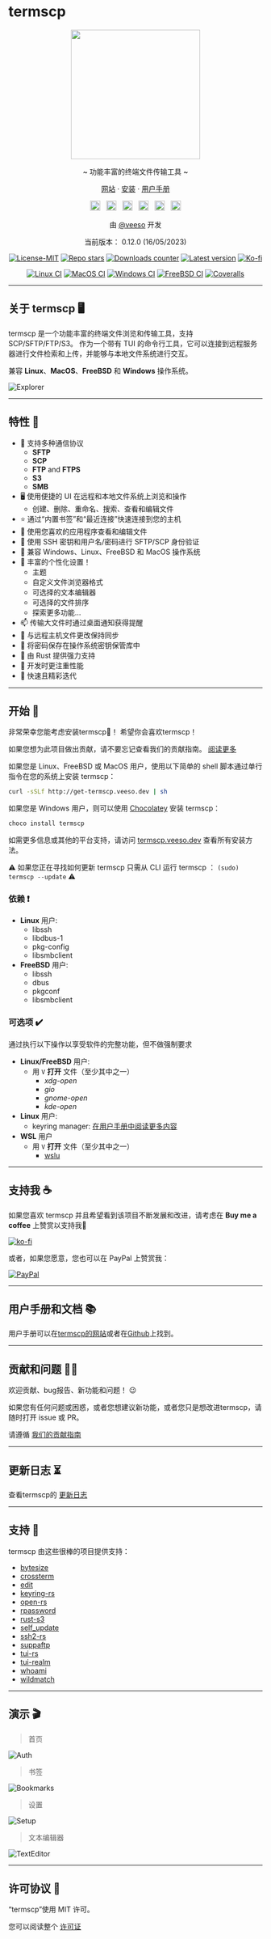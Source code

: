 # termscp

<p align="center">
  <img src="/assets/images/termscp.svg" width="256" height="256" />
</p>

<p align="center">~ 功能丰富的终端文件传输工具 ~</p>
<p align="center">
  <a href="https://termscp.veeso.dev" target="_blank">网站</a>
  ·
  <a href="https://termscp.veeso.dev/#get-started" target="_blank">安装</a>
  ·
  <a href="https://termscp.veeso.dev/#user-manual" target="_blank">用户手册</a>
</p>

<p align="center">
  <a href="https://github.com/veeso/termscp"
    ><img
      height="20"
      src="/assets/images/flags/gb.png"
      alt="English"
  /></a>
  &nbsp;
  <a
    href="https://github.com/veeso/termscp/blob/main/docs/de/README.md"
    ><img
      height="20"
      src="/assets/images/flags/de.png"
      alt="Deutsch"
  /></a>
  &nbsp;
  <a
    href="https://github.com/veeso/termscp/blob/main/docs/es/README.md"
    ><img
      height="20"
      src="/assets/images/flags/es.png"
      alt="Español"
  /></a>
  &nbsp;
  <a
    href="https://github.com/veeso/termscp/blob/main/docs/fr/README.md"
    ><img
      height="20"
      src="/assets/images/flags/fr.png"
      alt="Français"
  /></a>
  &nbsp;
  <a
    href="https://github.com/veeso/termscp/blob/main/docs/it/README.md"
    ><img
      height="20"
      src="/assets/images/flags/it.png"
      alt="Italiano"
  /></a>
  &nbsp;
  <a
    href="https://github.com/veeso/termscp/blob/main/docs/zh-CN/README.md"
    ><img
      height="20"
      src="/assets/images/flags/cn.png"
      alt="简体中文"
  /></a>
</p>

<p align="center">由 <a href="https://veeso.dev/" target="_blank">@veeso</a> 开发</p>
<p align="center">当前版本： 0.12.0 (16/05/2023)</p>

<p align="center">
  <a href="https://opensource.org/licenses/MIT"
    ><img
      src="https://img.shields.io/badge/License-MIT-teal.svg"
      alt="License-MIT"
  /></a>
  <a href="https://github.com/veeso/termscp/stargazers"
    ><img
      src="https://img.shields.io/github/stars/veeso/termscp.svg"
      alt="Repo stars"
  /></a>
  <a href="https://crates.io/crates/termscp"
    ><img
      src="https://img.shields.io/crates/d/termscp.svg"
      alt="Downloads counter"
  /></a>
  <a href="https://crates.io/crates/termscp"
    ><img
      src="https://img.shields.io/crates/v/termscp.svg"
      alt="Latest version"
  /></a>
  <a href="https://ko-fi.com/veeso">
    <img
      src="https://img.shields.io/badge/donate-ko--fi-red"
      alt="Ko-fi"
  /></a>
</p>
<p align="center">
  <a href="https://github.com/veeso/termscp/actions"
    ><img
      src="https://github.com/veeso/termscp/workflows/Linux/badge.svg"
      alt="Linux CI"
  /></a>
  <a href="https://github.com/veeso/termscp/actions"
    ><img
      src="https://github.com/veeso/termscp/workflows/MacOS/badge.svg"
      alt="MacOS CI"
  /></a>
  <a href="https://github.com/veeso/termscp/actions"
    ><img
      src="https://github.com/veeso/termscp/workflows/Windows/badge.svg"
      alt="Windows CI"
  /></a>
  <a href="https://github.com/veeso/termscp/actions"
    ><img
      src="https://github.com/veeso/termscp/workflows/FreeBSD/badge.svg"
      alt="FreeBSD CI"
  /></a>
  <a href="https://coveralls.io/github/veeso/termscp"
    ><img
      src="https://coveralls.io/repos/github/veeso/termscp/badge.svg"
      alt="Coveralls"
  /></a>
</p>

---

## 关于 termscp 🖥

termscp 是一个功能丰富的终端文件浏览和传输工具，支持 SCP/SFTP/FTP/S3。 作为一个带有 TUI 的命令行工具，它可以连接到远程服务器进行文件检索和上传，并能够与本地文件系统进行交互。

兼容 **Linux**、**MacOS**、**FreeBSD** 和 **Windows** 操作系统。

![Explorer](/assets/images/explorer.gif)

---

## 特性 🎁

- 📁  支持多种通信协议
  - **SFTP**
  - **SCP**
  - **FTP** and **FTPS**
  - **S3**
  - **SMB**
- 🖥  使用便捷的 UI 在远程和本地文件系统上浏览和操作
  - 创建、删除、重命名、搜索、查看和编辑文件
- ⭐  通过“内置书签”和“最近连接”快速连接到您的主机
- 📝  使用您喜欢的应用程序查看和编辑文件
- 💁  使用 SSH 密钥和用户名/密码进行 SFTP/SCP 身份验证
- 🐧  兼容 Windows、Linux、FreeBSD 和 MacOS 操作系统
- 🎨  丰富的个性化设置！
  - 主题
  - 自定义文件浏览器格式
  - 可选择的文本编辑器
  - 可选择的文件排序
  - 探索更多功能...
- 📫  传输大文件时通过桌面通知获得提醒
- 🔭  与远程主机文件更改保持同步
- 🔐  将密码保存在操作系统密钥保管库中
- 🦀  由 Rust 提供强力支持
- 👀  开发时更注重性能
- 🦄  快速且精彩迭代

---

## 开始 🚀

非常荣幸您能考虑安装termscp💜！ 希望你会喜欢termscp！  

如果您想为此项目做出贡献，请不要忘记查看我们的贡献指南。 [阅读更多](../../CONTRIBUTING.md)

如果您是 Linux、FreeBSD 或 MacOS 用户，使用以下简单的 shell 脚本通过单行指令在您的系统上安装 termscp：

```sh
curl -sSLf http://get-termscp.veeso.dev | sh
```

如果您是 Windows 用户，则可以使用 [Chocolatey](https://chocolatey.org/) 安装 termscp：

```sh
choco install termscp
```

如需更多信息或其他的平台支持，请访问 [termscp.veeso.dev](https://termscp.veeso.dev/termscp/#get-started) 查看所有安装方法。

⚠️ 如果您正在寻找如何更新 termscp 只需从 CLI 运行 termscp ： `(sudo) termscp --update` ⚠️

### 依赖 ❗

- **Linux** 用户:
  - libssh
  - libdbus-1
  - pkg-config
  - libsmbclient
- **FreeBSD** 用户:
  - libssh
  - dbus
  - pkgconf
  - libsmbclient

### 可选项 ✔️

通过执行以下操作以享受软件的完整功能，但不做强制要求

- **Linux/FreeBSD** 用户:
  - 用 `V` **打开** 文件（至少其中之一）
    - *xdg-open*
    - *gio*
    - *gnome-open*
    - *kde-open*
- **Linux** 用户:
  - keyring manager: [在用户手册中阅读更多内容](man.md#linux-keyring)
- **WSL** 用户
  - 用 `V` **打开** 文件（至少其中之一）
    - [wslu](https://github.com/wslutilities/wslu)

---

## 支持我 ☕

如果您喜欢 termscp 并且希望看到该项目不断发展和改进，请考虑在 **Buy me a coffee** 上赞赏以支持我🥳

[![ko-fi](https://img.shields.io/badge/Ko--fi-F16061?style=for-the-badge&logo=ko-fi&logoColor=white)](https://ko-fi.com/veeso)

或者，如果您愿意，您也可以在 PayPal 上赞赏我：

[![PayPal](https://img.shields.io/badge/PayPal-00457C?style=for-the-badge&logo=paypal&logoColor=white)](https://www.paypal.me/chrisintin)

---

## 用户手册和文档 📚

用户手册可以在[termscp的网站](https://termscp.veeso.dev/termscp/#user-manual)或者在[Github](man.md)上找到。

---

## 贡献和问题 🤝🏻

欢迎贡献、bug报告、新功能和问题！ 😉

如果您有任何问题或困惑，或者您想建议新功能，或者您只是想改进termscp，请随时打开 issue 或 PR。

请遵循 [我们的贡献指南](../../CONTRIBUTING.md)

---

## 更新日志 ⏳

查看termscp的 [更新日志](../../CHANGELOG.md)

---

## 支持 💪

termscp 由这些很棒的项目提供支持：

- [bytesize](https://github.com/hyunsik/bytesize)
- [crossterm](https://github.com/crossterm-rs/crossterm)
- [edit](https://github.com/milkey-mouse/edit)
- [keyring-rs](https://github.com/hwchen/keyring-rs)
- [open-rs](https://github.com/Byron/open-rs)
- [rpassword](https://github.com/conradkleinespel/rpassword)
- [rust-s3](https://github.com/durch/rust-s3)
- [self_update](https://github.com/jaemk/self_update)
- [ssh2-rs](https://github.com/alexcrichton/ssh2-rs)
- [suppaftp](https://github.com/veeso/suppaftp)
- [tui-rs](https://github.com/fdehau/tui-rs)
- [tui-realm](https://github.com/veeso/tui-realm)
- [whoami](https://github.com/libcala/whoami)
- [wildmatch](https://github.com/becheran/wildmatch)

---

## 演示 🎬

> 首页

![Auth](/assets/images/auth.gif)

> 书签

![Bookmarks](/assets/images/bookmarks.gif)

> 设置

![Setup](/assets/images/config.gif)

> 文本编辑器

![TextEditor](/assets/images/text-editor.gif)

---

## 许可协议 📃

“termscp”使用 MIT 许可。

您可以阅读整个 [许可证](../../LICENSE)
